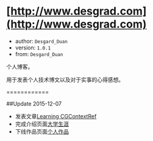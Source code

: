 [http://www.desgrad.com](http://www.desgrad.com)
============
+ author: `Desgard_Duan`
+ version: `1.0.1`
+ from: `Desgard_Duan`

个人博客。

用于发表个人技术博文以及对于实事的心得感想。

============

##Update 2015-12-07
+ 发表文章[Learning CGContextRef](http://www.desgard.com/learning/2015/12/04/CGContextRef/)
+ 完成介绍页面[大学生涯](http://www.desgard.com/road/)
+ 下线作品页面[个人作品](http://www.desgard.com/works/)
